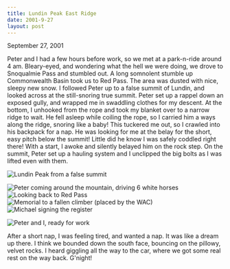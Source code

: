```yaml
---
title: Lundin Peak East Ridge
date: 2001-9-27
layout: post
---
```



September 27, 2001

Peter and I had a few hours before work, so we met at a park-n-ride
around 4 am. Bleary-eyed, and wondering what the hell we were doing,
we drove to Snoqualmie Pass and stumbled out. A long somnolent stumble
up Commonwealth Basin took us to Red Pass. The area was dusted with
nice, sleepy new snow. I followed Peter up to a false summit of
Lundin, and looked across at the still-snoring true summit. Peter set
up a rappel down an exposed gully, and wrapped me in swaddling clothes
for my descent. At the bottom, I unhooked from the rope and took my
blanket over to a narrow ridge to wait. He fell asleep while coiling
the rope, so I carried him a ways along the ridge, snoring like a
baby! This tuckered me out, so I crawled into his backpack for a
nap. He was looking for me at the belay for the short, easy pitch
below the summit!  Little did he know I was safely coddled right
there! With a start, I awoke and silently belayed him on the rock
step. On the summit, Peter set up a hauling system and I unclipped the
big bolts as I was lifted even with them.

![Lundin Peak from a false summit](images/articles/trips/2001/lundin.jpg)

![Peter coming around the mountain, driving 6 white horses](images/articles/trips/2001/peterledge.jpg)
![Looking back to Red Pass](images/articles/trips/2001/routelun.jpg)
![Memorial to a fallen climber (placed by the WAC)](images/articles/trips/2001/plaque2.jpg)
![Michael signing the register](images/articles/trips/2001/register.jpg)

![Peter and I, ready for work](/images/articles/trips/2001/lunsummit.jpg)

After a short nap, I was feeling tired, and wanted a nap. It was like a dream up there. I think
we bounded down the south face, bouncing on the pillowy, velvet rocks. I heard giggling all
the way to the car, where we got some real rest on the way back. G'night!


